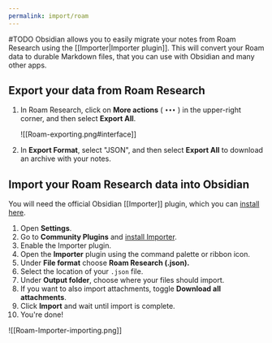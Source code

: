 ```yaml
---
permalink: import/roam
---
```

#TODO
Obsidian allows you to easily migrate your notes from Roam Research  using the [[Importer|Importer plugin]]. This will convert your Roam data to durable Markdown files, that you can use with Obsidian and many other apps.

## Export your data from Roam Research

1. In Roam Research, click on **More actions** ( `•••` ) in the upper-right corner, and then select **Export All**.
   
   ![[Roam-exporting.png#interface]]
2. In **Export Format**, select "JSON", and then select **Export All** to download an archive with your notes.

## Import your Roam Research data into Obsidian

You will need the official Obsidian [[Importer]] plugin, which you can [install here](obsidian://show-plugin?id=obsidian-importer).

1. Open **Settings**.
2. Go to **Community Plugins** and [install Importer](obsidian://show-plugin?id=obsidian-importer).
3. Enable the Importer plugin.
4. Open the **Importer** plugin using the command palette or ribbon icon.
5. Under **File format** choose **Roam Research (.json).**
6. Select the location of your `.json` file.
7. Under **Output folder**, choose where your files should import.
8. If you want to also import attachments, toggle **Download all attachments**.
9. Click **Import** and wait until import is complete.
10. You're done!

![[Roam-Importer-importing.png]]

